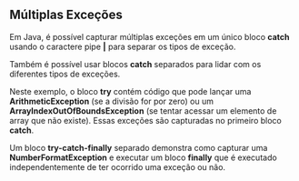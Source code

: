 
## Múltiplas Exceções

Em Java, é possível capturar múltiplas exceções em um único bloco **catch** usando o caractere pipe **|** para 
separar os tipos de exceção.

Também é possível usar blocos **catch** separados para lidar com os diferentes tipos de exceções.

Neste exemplo, o bloco **try** contém código que pode lançar uma **ArithmeticException** (se a divisão for por zero) 
ou um 
**ArrayIndexOutOfBoundsException** (se tentar acessar um elemento de array que não existe). Essas exceções são capturadas no primeiro bloco **catch**.

Um bloco **try-catch-finally** separado demonstra como capturar uma **NumberFormatException** e executar um bloco **finally** que é executado independentemente de ter ocorrido uma exceção ou não.
